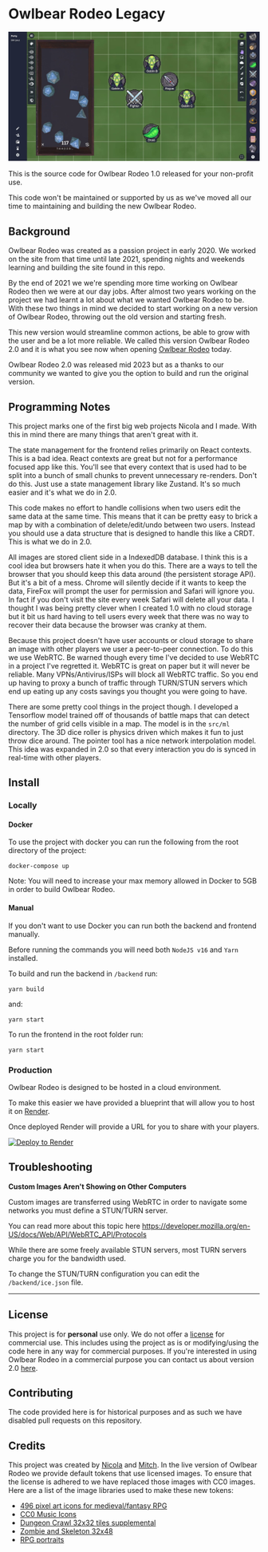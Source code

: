 # Owlbear Rodeo Legacy

![Demo Image](/demo.jpg)

This is the source code for Owlbear Rodeo 1.0 released for your non-profit use.

This code won't be maintained or supported by us as we've moved all our time to maintaining and building the new Owlbear Rodeo.

## Background

Owlbear Rodeo was created as a passion project in early 2020.
We worked on the site from that time until late 2021, spending nights and weekends learning and building the site found in this repo.

By the end of 2021 we we're spending more time working on Owlbear Rodeo then we were at our day jobs. After almost two years working on the project we had learnt a lot about what we wanted Owlbear Rodeo to be. With these two things in mind we decided to start working on a new version of Owlbear Rodeo, throwing out the old version and starting fresh.

This new version would streamline common actions, be able to grow with the user and be a lot more reliable. We called this version Owlbear Rodeo 2.0 and it is what you see now when opening [Owlbear Rodeo](https://owlbear.app) today.

Owlbear Rodeo 2.0 was released mid 2023 but as a thanks to our community we wanted to give you the option to build and run the original version.

## Programming Notes

This project marks one of the first big web projects Nicola and I made. With this in mind there are many things that aren't great with it.

The state management for the frontend relies primarily on React contexts. This is a bad idea. React contexts are great but not for a performance focused app like this. You'll see that every context that is used had to be split into a bunch of small chunks to prevent unnecessary re-renders. Don't do this. Just use a state management library like Zustand. It's so much easier and it's what we do in 2.0.

This code makes no effort to handle collisions when two users edit the same data at the same time. This means that it can be pretty easy to brick a map by with a combination of delete/edit/undo between two users. Instead you should use a data structure that is designed to handle this like a CRDT. This is what we do in 2.0.

All images are stored client side in a IndexedDB database. I think this is a cool idea but browsers hate it when you do this. There are a ways to tell the browser that you should keep this data around (the persistent storage API). But it's a bit of a mess. Chrome will silently decide if it wants to keep the data, FireFox will prompt the user for permission and Safari will ignore you. In fact if you don't visit the site every week Safari will delete all your data.
I thought I was being pretty clever when I created 1.0 with no cloud storage but it bit us hard having to tell users every week that there was no way to recover their data because the browser was cranky at them.

Because this project doesn't have user accounts or cloud storage to share an image with other players we user a peer-to-peer connection. To do this we use WebRTC. Be warned though every time I've decided to use WebRTC in a project I've regretted it. WebRTC is great on paper but it will never be reliable. Many VPNs/Antivirus/ISPs will block all WebRTC traffic. So you end up having to proxy a bunch of traffic through TURN/STUN servers which end up eating up any costs savings you thought you were going to have.

There are some pretty cool things in the project though.
I developed a Tensorflow model trained off of thousands of battle maps that can detect the number of grid cells visible in a map. The model is in the `src/ml` directory.
The 3D dice roller is physics driven which makes it fun to just throw dice around.
The pointer tool has a nice network interpolation model. This idea was expanded in 2.0 so that every interaction you do is synced in real-time with other players.

## Install

### Locally

#### **Docker**

To use the project with docker you can run the following from the root directory of the project:

```
docker-compose up
```

Note: You will need to increase your max memory allowed in Docker to 5GB in order to build Owlbear Rodeo.

#### **Manual**

If you don't want to use Docker you can run both the backend and frontend manually.

Before running the commands you will need both `NodeJS v16` and `Yarn` installed.

To build and run the backend in `/backend` run:

```
yarn build
```

and:

```
yarn start
```

To run the frontend in the root folder run:

```
yarn start
```

### Production

Owlbear Rodeo is designed to be hosted in a cloud environment.

To make this easier we have provided a blueprint that will allow you to host it on [Render](https://render.com/).

Once deployed Render will provide a URL for you to share with your players.

[![Deploy to Render](https://render.com/images/deploy-to-render-button.svg)](https://render.com/deploy)

## Troubleshooting

**Custom Images Aren't Showing on Other Computers**

Custom images are transferred using WebRTC in order to navigate some networks you must define a STUN/TURN server.

You can read more about this topic here https://developer.mozilla.org/en-US/docs/Web/API/WebRTC_API/Protocols

While there are some freely available STUN servers, most TURN servers charge you for the bandwidth used.

To change the STUN/TURN configuration you can edit the `/backend/ice.json` file.

---

## License

This project is for **personal** use only.
We do not offer a [license](https://choosealicense.com/no-permission/) for commercial use.
This includes using the project as is or modifying/using the code here in any way for commercial purposes.
If you're interested in using Owlbear Rodeo in a commercial purpose you can contact us about version 2.0 [here](contact@owlbear.rodeo).

## Contributing

The code provided here is for historical purposes and as such we have disabled pull requests on this repository.

## Credits

This project was created by [Nicola](https://github.com/nthouliss) and [Mitch](https://github.com/mitchemmc).
In the live version of Owlbear Rodeo we provide default tokens that use licensed images.
To ensure that the license is adhered to we have replaced those images with CC0 images.
Here are a list of the image libraries used to make these new tokens:

- [496 pixel art icons for medieval/fantasy RPG](https://opengameart.org/content/496-pixel-art-icons-for-medievalfantasy-rpg)
- [CC0 Music Icons](https://opengameart.org/content/cc0-music-icons)
- [Dungeon Crawl 32x32 tiles supplemental](https://opengameart.org/content/dungeon-crawl-32x32-tiles-supplemental)
- [Zombie and Skeleton 32x48](https://opengameart.org/content/zombie-and-skeleton-32x48)
- [RPG portraits](https://opengameart.org/content/rpg-portraits)
